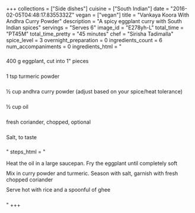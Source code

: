 +++
collections = ["Side dishes"]
cuisine = ["South Indian"]
date = "2016-02-05T04:48:17.8355332Z"
vegan = ["vegan"]
title = "Vankaya Koora With Andhra Curry Powder"
description = "A spicy eggplant curry with South Indian spices"
servings = "Serves 6"
image_id = "E278yh-L"
total_time = "PT45M"
total_time_pretty = "45 minutes"
chef = "Sirisha Tadimalla"
spice_level = 3
overnight_preparation = 0
ingredients_count = 6
num_accompaniments = 0
ingredients_html = "<ul style='padding-left: 0; list-style: none;'><li itemprop='recipeIngredient' style='margin: 8px 0px;padding: 8px 0px;'>400 g eggplant, cut into 1\" pieces</li><li itemprop='recipeIngredient' style='margin: 8px 0px;padding: 8px 0px;'>1 tsp turmeric powder</li><li itemprop='recipeIngredient' style='margin: 8px 0px;padding: 8px 0px;'>½ cup andhra curry powder (adjust based on your spice/heat tolerance)</li><li itemprop='recipeIngredient' style='margin: 8px 0px;padding: 8px 0px;'>½ cup oil</li><li itemprop='recipeIngredient' style='margin: 8px 0px;padding: 8px 0px;'>fresh coriander, chopped, optional</li><li itemprop='recipeIngredient' style='margin: 8px 0px;padding: 8px 0px;'>Salt, to taste</li></ul>"
steps_html = "<ol style='list-style: none inside; padding-left: 0px;'><li style='padding-bottom: 10px;'><i class='step-track-icon fa fa-square-o'></i><span class='step-text' itemprop='recipeInstructions'>Heat the oil in a large saucepan. Fry the eggplant until completely soft</span></li><li style='padding-bottom: 10px;'><i class='step-track-icon fa fa-square-o'></i><span class='step-text' itemprop='recipeInstructions'>Mix in curry powder and turmeric. Season with salt, garnish with fresh chopped coriander </span></li><li style='padding-bottom: 10px;'><i class='step-track-icon fa fa-square-o'></i><span class='step-text' itemprop='recipeInstructions'>Serve hot with rice and a spoonful of ghee</span></li></ol>"
+++

